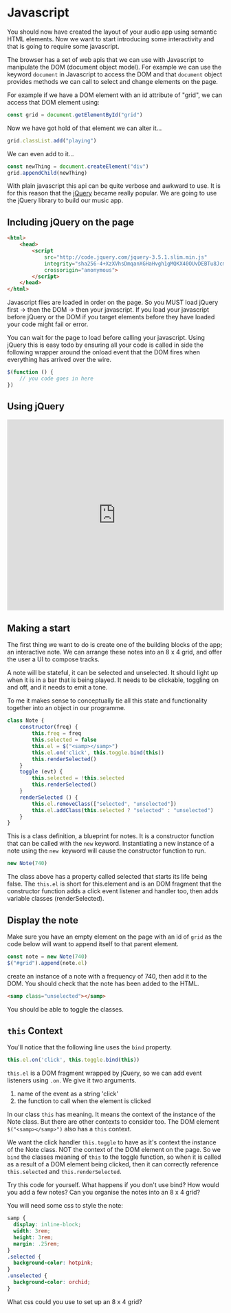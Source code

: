 # Javascript

You should now have created the layout of your audio app using semantic HTML elements. Now we want to start introducing some interactivity and that is going to require some javascript.

The browser has a set of web apis that we can use with Javascript to manipulate the DOM (document object model). For example we can use the keyword `document` in Javascript to access the DOM and that `document` object provides methods we can call to select and change elements on the page.

For example if we have a DOM element with an id attribute of "grid", we can access that DOM element using:

```javascript
const grid = document.getElementById("grid")
```

Now we have got hold of that element we can alter it...

```javascript
grid.classList.add("playing")
```

We can even add to it...

```javascript
const newThing = document.createElement("div")
grid.appendChild(newThing)
```

With plain javascript this api can be quite verbose and awkward to use. It is for this reason that the [jQuery](https://jquery.com/) became really popular. We are going to use the jQuery library to build our music app.

## Including jQuery on the page

```html
<html>
    <head>
        <script
            src="http://code.jquery.com/jquery-3.5.1.slim.min.js"
            integrity="sha256-4+XzXVhsDmqanXGHaHvgh1gMQKX40OUvDEBTu8JcmNs="
            crossorigin="anonymous">
        </script>
    </head>
</html>
```

Javascript files are loaded in order on the page. So you MUST load jQuery first -> then the DOM -> then your javascript. If you load your javascript before jQuery or the DOM if you target elements before they have loaded your code might fail or error.

You can wait for the page to load before calling your javascript. Using jQuery this is easy todo by ensuring all your code is called in side the following wrapper around the onload event that the DOM fires when everything has arrived over the wire.

```javascript
$(function () {
    // you code goes in here
})
```

## Using jQuery

<iframe src="https://docs.google.com/presentation/d/e/2PACX-1vTh5GmIGakI6Fo7RrT7bZs-h3Qr6GgiJfOKQLY03z230s__zsaRuGwTssYJaVGWu4Es2PvwGPKJJXbo/embed?start=false&loop=false&delayms=3000" frameborder="0" width="100%" height="444" allowfullscreen="true" mozallowfullscreen="true" webkitallowfullscreen="true"></iframe>

## Making a start

The first thing we want to do is create one of the building blocks of the app; an interactive note. We can arrange these notes into an 8 x 4 grid, and offer the user a UI to compose tracks.

A note will be stateful, it can be selected and unselected. It should light up when it is in a bar that is being played. It needs to be clickable, toggling on and off, and it needs to emit a tone.

To me it makes sense to conceptually tie all this state and functionality together into an object in our programme.


```javascript
class Note {
	constructor(freq) {
		this.freq = freq
		this.selected = false
		this.el = $("<samp></samp>")
		this.el.on('click', this.toggle.bind(this))
		this.renderSelected()
	}
	toggle (evt) {
		this.selected = !this.selected
		this.renderSelected()
	}
	renderSelected () {
		this.el.removeClass(["selected", "unselected"])
		this.el.addClass(this.selected ? "selected" : "unselected")
	}
}
```
This is a class definition, a blueprint for notes. It is a constructor function that can be called with the `new` keyword. Instantiating a new instance of a note using the `new `keyword will cause the constructor function to run.

```javascript
new Note(740)
```

The class above has a property called selected that starts its life being false. The `this.el` is short for this.element and is an DOM fragment that the constructor function adds a click event listener and handler too, then adds variable classes (renderSelected).

## Display the note

Make sure you have an empty element on the page with an id of `grid` as the code below will want to append itself to that parent element.

```javascript
const note = new Note(740)
$("#grid").append(note.el)
```
create an instance of a note with a frequency of 740, then add it to the DOM. You should check that the note has been added to the HTML.

```html
<samp class="unselected"></samp>
```
You should be able to toggle the classes.

## `this` Context

You'll notice that the following line uses the `bind` property.

```javascript
this.el.on('click', this.toggle.bind(this))
```
`this.el` is a DOM fragment wrapped by jQuery, so we can add event listeners using `.on`. We give it two arguments.

1. name of the event as a string 'click'
2. the function to call when the element is clicked

In our class `this` has meaning. It means the context of the instance of the Note class. But there are other contexts to consider too. The DOM element `$("<samp></samp>")` also has a `this` context.

We want the click handler `this.toggle` to have as it's context the instance of the Note class. NOT the context of the DOM element on the page. So we `bind` the classes meaning of `this` to the toggle function, so when it is called as a result of a DOM element being clicked, then it can correctly reference `this.selected` and `this.renderSelected`.

Try this code for yourself. What happens if you don't use bind? How would you add a few notes? Can you organise the notes into an 8 x 4 grid?

You will need some css to style the note:

```css
samp {
  display: inline-block;
  width: 3rem;
  height: 3rem;
  margin: .25rem;
}
.selected {
  background-color: hotpink;
}
.unselected {
  background-color: orchid;
}
```

What css could you use to set up an 8 x 4 grid?

